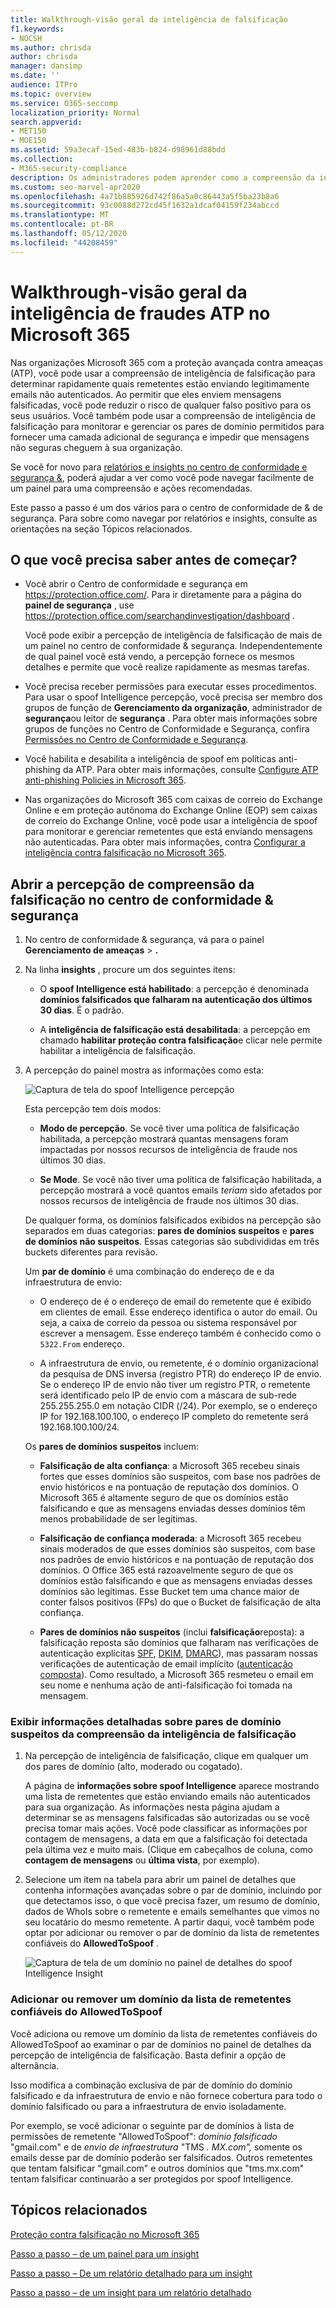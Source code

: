 ```yaml
---
title: Walkthrough-visão geral da inteligência de falsificação
f1.keywords:
- NOCSH
ms.author: chrisda
author: chrisda
manager: dansimp
ms.date: ''
audience: ITPro
ms.topic: overview
ms.service: O365-seccomp
localization_priority: Normal
search.appverid:
- MET150
- MOE150
ms.assetid: 59a3ecaf-15ed-483b-b824-d98961d88bdd
ms.collection:
- M365-security-compliance
description: Os administradores podem aprender como a compreensão da inteligência de falsificação funciona, incluindo como determinar rapidamente quais remetentes estão enviando legitimamente emails não autenticados.
ms.custom: seo-marvel-apr2020
ms.openlocfilehash: 4a71b885926d742f86a5a0c86443a5f5ba23b8a6
ms.sourcegitcommit: 93c0088d272cd45f1632a1dcaf04159f234abccd
ms.translationtype: MT
ms.contentlocale: pt-BR
ms.lasthandoff: 05/12/2020
ms.locfileid: "44208459"
---
```

# <a name="walkthrough---atp-spoof-intelligence-insight-in-microsoft-365"></a>Walkthrough-visão geral da inteligência de fraudes ATP no Microsoft 365

Nas organizações Microsoft 365 com a proteção avançada contra ameaças (ATP), você pode usar a compreensão de inteligência de falsificação para determinar rapidamente quais remetentes estão enviando legitimamente emails não autenticados. Ao permitir que eles enviem mensagens falsificadas, você pode reduzir o risco de qualquer falso positivo para os seus usuários. Você também pode usar a compreensão de inteligência de falsificação para monitorar e gerenciar os pares de domínio permitidos para fornecer uma camada adicional de segurança e impedir que mensagens não seguras cheguem à sua organização.

Se você for novo para [relatórios e insights no centro de conformidade e segurança &](reports-and-insights-in-security-and-compliance.md), poderá ajudar a ver como você pode navegar facilmente de um painel para uma compreensão e ações recomendadas.

Este passo a passo é um dos vários para o centro de conformidade de & de segurança. Para sobre como navegar por relatórios e insights, consulte as orientações na seção Tópicos relacionados.

## <a name="what-do-you-need-to-know-before-you-begin"></a>O que você precisa saber antes de começar?

- Você abrir o Centro de conformidade e segurança em <https://protection.office.com/>. Para ir diretamente para a página do **painel de segurança** , use <https://protection.office.com/searchandinvestigation/dashboard> .

  Você pode exibir a percepção de inteligência de falsificação de mais de um painel no centro de conformidade & segurança. Independentemente de qual painel você está vendo, a percepção fornece os mesmos detalhes e permite que você realize rapidamente as mesmas tarefas.

- Você precisa receber permissões para executar esses procedimentos. Para usar o spoof Intelligence percepção, você precisa ser membro dos grupos de função de **Gerenciamento da organização**, administrador de **segurança**ou leitor de **segurança** . Para obter mais informações sobre grupos de funções no Centro de Conformidade e Segurança, confira [Permissões no Centro de Conformidade e Segurança](permissions-in-the-security-and-compliance-center.md).

- Você habilita e desabilita a inteligência de spoof em políticas anti-phishing da ATP. Para obter mais informações, consulte [Configure ATP anti-phishing Policies in Microsoft 365](configure-atp-anti-phishing-policies.md).

- Nas organizações do Microsoft 365 com caixas de correio do Exchange Online e em proteção autônoma do Exchange Online (EOP) sem caixas de correio do Exchange Online, você pode usar a inteligência de spoof para monitorar e gerenciar remetentes que está enviando mensagens não autenticadas. Para obter mais informações, contra [Configurar a inteligência contra falsificação no Microsoft 365](learn-about-spoof-intelligence.md).

## <a name="open-the-spoof-intelligence-insight-in-the-security--compliance-center"></a>Abrir a percepção de compreensão da falsificação no centro de conformidade & segurança

1. No centro de conformidade & segurança, vá para o painel **Gerenciamento de ameaças** \> **.**

2. Na linha **insights** , procure um dos seguintes itens:

   - O **spoof Intelligence está habilitado**: a percepção é denominada **domínios falsificados que falharam na autenticação dos últimos 30 dias**. É o padrão.

   - A **inteligência de falsificação está desabilitada**: a percepção em chamado **habilitar proteção contra falsificação**e clicar nele permite habilitar a inteligência de falsificação.

3. A percepção do painel mostra as informações como esta:

   ![Captura de tela do spoof Intelligence percepção](../../media/28aeabac-c1a1-4d16-9fbe-14996f742a9a.png)

   Esta percepção tem dois modos:

   - **Modo de percepção**. Se você tiver uma política de falsificação habilitada, a percepção mostrará quantas mensagens foram impactadas por nossos recursos de inteligência de fraude nos últimos 30 dias.

   - **Se Mode**. Se você não tiver uma política de falsificação habilitada, a percepção mostrará a você quantos emails *teriam* sido afetados por nossos recursos de inteligência de fraude nos últimos 30 dias.

   De qualquer forma, os domínios falsificados exibidos na percepção são separados em duas categorias: **pares de domínios suspeitos** e **pares de domínios não suspeitos**. Essas categorias são subdivididas em três buckets diferentes para revisão.

   Um **par de domínio** é uma combinação do endereço de e da infraestrutura de envio:

   - O endereço de é o endereço de email do remetente que é exibido em clientes de email. Esse endereço identifica o autor do email. Ou seja, a caixa de correio da pessoa ou sistema responsável por escrever a mensagem. Esse endereço também é conhecido como o `5322.From` endereço.

   - A infraestrutura de envio, ou remetente, é o domínio organizacional da pesquisa de DNS inversa (registro PTR) do endereço IP de envio. Se o endereço IP de envio não tiver um registro PTR, o remetente será identificado pelo IP de envio com a máscara de sub-rede 255.255.255.0 em notação CIDR (/24). Por exemplo, se o endereço IP for 192.168.100.100, o endereço IP completo do remetente será 192.168.100.100/24.

   Os **pares de domínios suspeitos** incluem:

   - **Falsificação de alta confiança**: a Microsoft 365 recebeu sinais fortes que esses domínios são suspeitos, com base nos padrões de envio históricos e na pontuação de reputação dos domínios. O Microsoft 365 é altamente seguro de que os domínios estão falsificando e que as mensagens enviadas desses domínios têm menos probabilidade de ser legítimas.

   - **Falsificação de confiança moderada**: a Microsoft 365 recebeu sinais moderados de que esses domínios são suspeitos, com base nos padrões de envio históricos e na pontuação de reputação dos domínios. O Office 365 está razoavelmente seguro de que os domínios estão falsificando e que as mensagens enviadas desses domínios são legítimas. Esse Bucket tem uma chance maior de conter falsos positivos (FPs) do que o Bucket de falsificação de alta confiança.

   - **Pares de domínios não suspeitos** (inclui **falsificação**reposta): a falsificação reposta são domínios que falharam nas verificações de autenticação explícitas [SPF](how-office-365-uses-spf-to-prevent-spoofing.md), [DKIM](use-dkim-to-validate-outbound-email.md), [DMARC](use-dmarc-to-validate-email.md)), mas passaram nossas verificações de autenticação de email implícito ([autenticação composta](email-validation-and-authentication.md#composite-authentication)). Como resultado, a Microsoft 365 resmeteu o email em seu nome e nenhuma ação de anti-falsificação foi tomada na mensagem.

### <a name="view-detailed-information-about-suspicious-domain-pairs-from-the-spoof-intelligence-insight"></a>Exibir informações detalhadas sobre pares de domínio suspeitos da compreensão da inteligência de falsificação

1. Na percepção de inteligência de falsificação, clique em qualquer um dos pares de domínio (alto, moderado ou cogatado).

   A página de **informações sobre spoof Intelligence** aparece mostrando uma lista de remetentes que estão enviando emails não autenticados para sua organização. As informações nesta página ajudam a determinar se as mensagens falsificadas são autorizadas ou se você precisa tomar mais ações. Você pode classificar as informações por contagem de mensagens, a data em que a falsificação foi detectada pela última vez e muito mais. (Clique em cabeçalhos de coluna, como **contagem de mensagens** ou **última vista**, por exemplo).

2. Selecione um item na tabela para abrir um painel de detalhes que contenha informações avançadas sobre o par de domínio, incluindo por que detectamos isso, o que você precisa fazer, um resumo de domínio, dados de WhoIs sobre o remetente e emails semelhantes que vimos no seu locatário do mesmo remetente. A partir daqui, você também pode optar por adicionar ou remover o par de domínio da lista de remetentes confiáveis do **AllowedToSpoof** .

   ![Captura de tela de um domínio no painel de detalhes do spoof Intelligence Insight](../../media/03ad3e6e-2010-4e8e-b92e-accc8bbebb79.png)

### <a name="add-or-remove-a-domain-from-the-allowedtospoof-safe-sender-list"></a>Adicionar ou remover um domínio da lista de remetentes confiáveis do AllowedToSpoof

Você adiciona ou remove um domínio da lista de remetentes confiáveis do AllowedToSpoof ao examinar o par de domínios no painel de detalhes da percepção de inteligência de falsificação. Basta definir a opção de alternância.

Isso modifica a combinação exclusiva de par de domínio do domínio falsificado e da infraestrutura de envio e não fornece cobertura para todo o domínio falsificado ou para a infraestrutura de envio isoladamente.

Por exemplo, se você adicionar o seguinte par de domínios à lista de permissões de remetente "AllowedToSpoof": *domínio falsificado* "gmail.com" e de *envio de infraestrutura* "TMS *. MX.com",* somente os emails desse par de domínio poderão ser falsificados. Outros remetentes que tentam falsificar "gmail.com" e outros domínios que "tms.mx.com" tentam falsificar continuarão a ser protegidos por spoof Intelligence.

## <a name="related-topics"></a>Tópicos relacionados

[Proteção contra falsificação no Microsoft 365](anti-spoofing-protection.md)

[Passo a passo – de um painel para um insight](from-a-dashboard-to-an-insight.md)

[Passo a passo – De um relatório detalhado para um insight](from-a-detailed-report-to-an-insight.md)

[Passo a passo – de um insight para um relatório detalhado](from-an-insight-to-a-detailed-report.md)